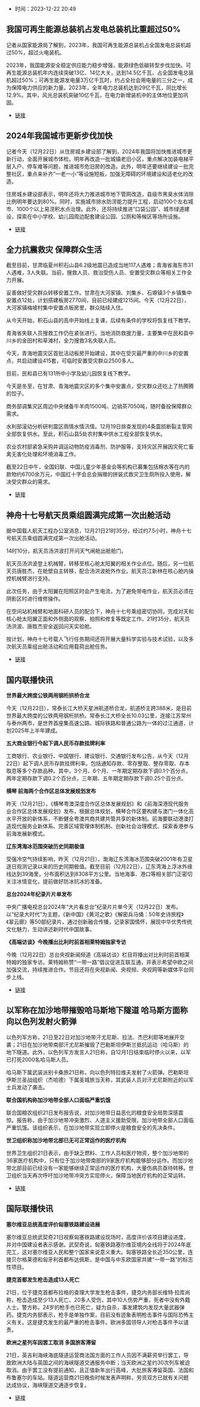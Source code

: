 - 时间：2023-12-22 20:49

## 我国可再生能源总装机占发电总装机比重超过50%

记者从国家能源局了解到，2023年，我国可再生能源总装机占全国发电总装机超过50%，超过火电装机。

2023年，我国能源安全稳定供应能力稳步增强，能源绿色低碳转型步伐加快。可再生能源总装机年内连续突破13亿、14亿大关，达到14.5亿千瓦，占全国发电总装机超过50%；可再生能源发电量3万亿千瓦时，约占全社会用电量的三分之一，成为保障电力供应的新力量。2023年，全年电力总装机达到29亿千瓦，同比增长12.9%。其中，风光总装机突破10亿千瓦，在电力新增装机中的主体地位更加巩固。

- [链接](https://tv.cctv.com/2023/12/22/VIDE7OahACDPXsrFcjTyNUc0231222.shtml)

## 2024年我国城市更新步伐加快

记者今天（12月22日）从住房城乡建设部了解到，2024年我国将加快推进城市更新行动，全面开展城市体检。明年再改造一批城镇老旧小区，重点解决加装电梯平层入户、停车难等问题，推进城市危旧房的改造。此外，明年还要继续建设一批完整社区，重点来补齐“一老一小”等设施短板，加强无障碍的环境建设和适老化的改造。

住房城乡建设部表示，明年还将大力推进城市地下管网改造，县级市黑臭水体消除比例明年要达到80%。同时，实施城市排水防涝能力提升工程，启动100个左右城市、1000个以上易涝积水点治理。此外，还将持续推进“口袋公园”、城市绿道建设，探索在中小学校、幼儿园周边配套建设公园、公厕和等候区等场所设施。

- [链接](https://tv.cctv.com/2023/12/22/VIDERG2ULl4l6e5gWs0HgF41231222.shtml)

## 全力抗震救灾 保障群众生活

截至目前，甘肃临夏州积石山县6.2级地震已造成当地117人遇难；青海省海东市31人遇难，3人失联。当前，搜救人员、救治受伤人员、安置受灾群众等相关工作全力开展。

妥善做好受灾群众转移安置工作。甘肃在大河家镇、刘集乡、石塬镇3个乡镇集中安置点12处，计划搭建板房2770间，目前已经建成1215间。今天（12月22日），大河家镇梅坡村集中安置点板房里，群众陆续入住。

从今天开始，积石山县的高中开始线上复课，后续有条件的学校将恢复线下教学。

青海省失联人员搜救工作仍在紧张进行。当地消防救援力量，主要集中在民和县中川乡的金田村和草滩村，全力搜救3名失联人员。

今天，青海地震灾区首批活动板房开始建设，其中在受灾最严重的中川乡的安置点，共启动建设415套，可临时安置受灾群众2500多人。

目前，民和县已有131所中小学及幼儿园恢复线下教学。

今天是冬至，在甘肃、青海地震灾区的多个集中安置点，受灾群众还吃上了热腾腾的饺子。

商务部调集灾区周边中央储备牛羊肉1500吨、边销茶7050吨，随时备投保障群众需求。

水利部滚动分析研判震区雨情水情汛情。12月19日排查发现的4条震损断裂主管网全部恢复供水。至此，积石山县5处农村集中供水工程全部恢复供水。

农业农村部紧急采购并调运动物防疫消毒剂、防护服等，支持灾区开展因灾死亡畜禽无害化处理和环境消毒工作。

截至22日中午，全国妇联、中国儿童少年基金会等机构已募集包括棉衣等在内的款物约6700余万元，中国红十字会总会捐赠的拼装式救灾卫生厕所投入使用，解决受灾群众的需求。

- [链接](https://tv.cctv.com/2023/12/22/VIDEYYhGwBX8YecoRdQpcQY2231222.shtml)

## 神舟十七号航天员乘组圆满完成第一次出舱活动

据中国载人航天工程办公室消息，12月21日21时35分，经过约7.5小时，神舟十七号航天员乘组圆满完成第一次出舱活动。

14时10分，航天员汤洪波打开问天气闸舱出舱舱门。

航天员汤洪波登上机械臂，转移至核心舱太阳翼的相关作业点位。随后，另一位航天员唐胜杰，在舱壁自主转移，配合汤洪波舱外作业。航天员江新林在核心舱内操控机械臂进行支持。

此次任务，由于太阳翼在阳照区时会产生电流，为了避免带电作业，航天员必须在阴影区时进行维修操作。

在空间站机械臂和地面科研人员的配合下，神舟十七号乘组密切协同，完成对天和核心舱太阳翼正面和外侧面的观察、拍照和修复等既定工作。21时35分，航天员汤洪波、唐胜杰安全返回问天实验舱。

按计划，神舟十七号载人飞行任务期间还将开展大量科学实验与技术试验，以及多次航天员乘组出舱活动和应用载荷出舱任务。

- [链接](https://tv.cctv.com/2023/12/22/VIDEfQZbe1dGqCHBG0YRPb91231222.shtml)

## 国内联播快讯

**世界最大跨度公铁两用钢桁拱桥合龙**

今天（12月22日），常泰长江大桥天星洲航道桥合龙，航道桥主跨388米，是目前世界最大跨度的公铁两用钢桁拱桥。常泰长江大桥全长10.03公里，连接江苏常州与泰州两市，是世界首座集高速公路、城际铁路和普通公路为一体的过江通道，计划2025年上半年建成。

**五大商业银行今起下调人民币存款挂牌利率**

工商银行、农业银行、中国银行、建设银行、交通银行发布公告，从今天（12月22日）起下调人民币存款挂牌利率。包括通知存款、零存整取、整存零取、存本取息等多个存款品种。其中，3个月、6个月、一年期定期存款下调0.1个百分点，两年定期存款下调0.2个百分点，三年期、五年期定期存款下调0.25个百分点。

**横琴 前海两个合作区总体发展规划发布**

昨天（12月21日），《横琴粤澳深度合作区总体发展规划》和《前海深港现代服务业合作区总体发展规划》发布，根据总体规划，横琴合作区要构建与澳门一体化高水平开放的新体系，不断健全粤澳共商共建共管共享的新体制。前海要联动港澳打造现代服务业新体系、完善区域管理体制机制、创新社会治理模式、探索香港参与前海发展新模式。

**辽东湾海冰范围突破历史同期极值**

受强冷空气持续影响，昨天（12月21日），渤海辽东湾海冰范围突破2001年有卫星逐日观测记录以来的历史同期极值。截至目前（12月22日），辽东湾海上浮冰外缘线达到39海里，分布面积达到8308平方公里。当地海事、港口等相关部门正密切关注冰情变化，提前做好防冰抗冰的准备。

**总台2024年纪录片片单发布**

中央广播电视总台2024年“大片看总台”纪录片片单今天（12月22日）发布。以“纪录大时代”为主题，《新中国》《黄河之歌》《解密兵马俑：50年史诗旅程》《翠云廊》等50部纪录片，通过创新融合传播，记录家国情怀，展现中华优秀传统文化魅力，生动讲述新时代中国故事。

**《高端访谈》今晚播出比利时前首相莱特姆独家专访**

今晚（12月22日）总台央视新闻频道《高端访谈》栏目将播出对比利时前首相莱特姆的独家专访。莱特姆称赞“一带一路”倡议促进互联互通，并表示希望中欧之间加强交流，持续推进合作。节目还将在央视新闻、央视频、央视网等新媒体平台同步上线。

- [链接](https://tv.cctv.com/2023/12/22/VIDEhdAkISeM2SOwQry2KuPV231222.shtml)

## 以军称在加沙地带摧毁哈马斯地下隧道 哈马斯方面称向以色列发射火箭弹

以色列军方称，21日至22日对加沙地带汗尤尼斯、拉法、杰巴利耶等地展开空袭；21日在加沙地带南部汗尤尼斯摧毁了巴勒斯坦伊斯兰抵抗运动（哈马斯）的地下隧道。此外，以色列军方发言人21日称，自12月1日结束临时停火以来，以军已打死2000名哈马斯人员。

哈马斯下属武装派别卡桑旅21日称，向以色列特拉维夫发射了火箭弹。巴勒斯坦伊斯兰圣战组织（杰哈德）下属圣城旅当天称，其武装人员对汗尤尼斯附近的以军士兵发动了袭击。

**联合国机构称加沙地带全部人口面临严重饥饿**

联合国粮农组织21日发布报告说，对加沙地带日益恶化的粮食安全局势深感震惊。报告称，由于加沙地带冲突激烈、人道主义援助受限，加沙地带全部人口面临严重饥饿。该组织表示，在加沙地带实现立即停火是粮食安全的先决条件。

**世卫组织称加沙地带北部已无可正常运作的医疗机构**

世界卫生组织21日表示，由于缺乏燃料、工作人员和医疗物资，整个加沙地带的36家医疗机构中，只有位于加沙地带南部的9家医疗机构能够部分运作。而加沙地带北部目前已经没有一家能够继续正常运作的医疗机构，大量伤病员亟待转移。世卫组织当天再次呼吁加沙地带冲突方实现停火，保障当地医疗机构的正常运转。

- [链接](https://tv.cctv.com/2023/12/22/VIDEGuFCOgeLHRWMdQW05m6p231222.shtml)

## 国际联播快讯

**塞尔维亚总统高度评价匈塞铁路建设进展**

塞尔维亚总统武契奇21日视察匈塞铁路建设现场时，高度评价该项目建设进度，并对中国建设者表示感谢。武契奇说，匈塞铁路塞尔维亚境内全线将于2024年底完工，这对塞尔维亚人民和整个国家来说意义重大。匈塞铁路全长近350公里，连接贝尔格莱德和匈牙利首都布达佩斯，是中国与中东欧国家共建“一带一路”的标志性项目。

**捷克首都发生枪击造成13人死亡**

21日，位于捷克首都布拉格的查理大学发生枪击事件，捷克内务部长维特·拉库尚称，枪击造成至少13人死亡、20多人受伤，其中10人伤势严重，死者中没有外籍人士。警方称，24岁的枪手也已死亡，疑为自杀，事发建筑内发现大量武器弹药。捷克内务部表示，枪手是单独作案，目前没有迹象表明枪击事件与国际恐怖主义有关。这是捷克发生的最严重的枪击事件。欧洲多国领导人对枪击事件予以谴责。

**欧洲之星列车因罢工取消 多国旅客滞留**

21日，英吉利海峡海底隧道运营商法国方面的工作人员因不满薪资举行罢工，导致欧洲大陆与英国之间的海峡隧道交通服务中断；当天欧洲之星约30次列车被迫取消。由于罢工没有提前通知，且正值新年出行高峰，大批旅客滞留英国、法国和布鲁塞尔的车站。隧道运营商21日晚些时候发表声明称，劳资双方已就有关问题达成协议，海峡隧道交通逐步恢复。

- [链接](https://tv.cctv.com/2023/12/22/VIDE2Mpn8tf9833e1MdkuUef231222.shtml)
